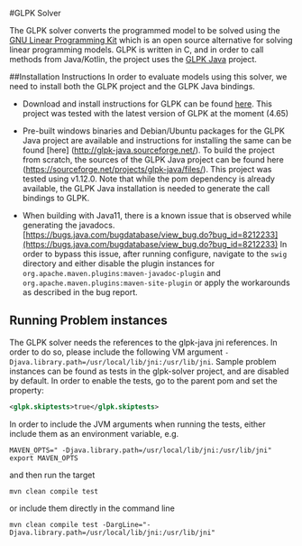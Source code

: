#GLPK Solver 

The GLPK solver converts the programmed model to be solved using the [GNU Linear Programming Kit](https://www.gnu.org/software/glpk/) 
which is an open source alternative for solving linear programming models. GLPK is written in C, and in order to call methods 
from Java/Kotlin, the project uses the [GLPK Java](http://glpk-java.sourceforge.net/) project. 

##Installation Instructions
In order to evaluate models using this solver, we need to install both the GLPK project and the GLPK Java bindings. 

  - Download and install instructions for GLPK can be found [here](https://www.gnu.org/software/glpk/#TOCdownloading). This 
  project was tested with the latest version of GLPK at the moment (4.65)

  - Pre-built windows binaries and Debian/Ubuntu packages for the GLPK Java project are available and instructions for installing 
  the same can be found [here] (http://glpk-java.sourceforge.net/). To build the project from scratch, the sources of the 
  GLPK Java project can be found here (https://sourceforge.net/projects/glpk-java/files/). This project was tested using v1.12.0. 
  Note that while the pom dependency is already available, the GLPK Java installation is needed to generate the call bindings to 
  GLPK. 
  
  - When building with Java11, there is a known issue that is observed while generating the javadocs. 
  [https://bugs.java.com/bugdatabase/view_bug.do?bug_id=8212233](https://bugs.java.com/bugdatabase/view_bug.do?bug_id=8212233)
  In order to bypass this issue, after running configure, navigate to the <code>swig</code> directory and either disable 
  the plugin instances for <code>org.apache.maven.plugins:maven-javadoc-plugin</code> and 
  <code>org.apache.maven.plugins:maven-site-plugin</code> or apply the workarounds as described in the bug report.
  
  
## Running Problem instances 
The GLPK solver needs the references to the glpk-java jni references. In order to do so, please include the following 
VM argument <code>-Djava.library.path=/usr/local/lib/jni:/usr/lib/jni</code>. Sample problem instances can be found as tests 
in the glpk-solver project, and are disabled by default. In order to enable the tests, go to the parent pom and set the property: 
```xml    
<glpk.skiptests>true</glpk.skiptests>
```

In order to include the JVM arguments when running the tests, either include them as an environment variable, e.g. 
```
MAVEN_OPTS=" -Djava.library.path=/usr/local/lib/jni:/usr/lib/jni"
export MAVEN_OPTS
```
and then run the target 
```
mvn clean compile test
```
or include them directly in the command line 
```
mvn clean compile test -DargLine="-Djava.library.path=/usr/local/lib/jni:/usr/lib/jni"
```